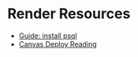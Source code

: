 # Render Resources

- [Guide: install psql](https://scribehow.com/shared/How_to_Drop_Your_SCHEMA_in_Render__pz5X9Ck6QG-OXN78rXVqEw?referrer=workspace)
- [Canvas Deploy Reading](https://github.com/appacademy/aa12-authenticate-me/blob/full-time/README-deploy.md)

